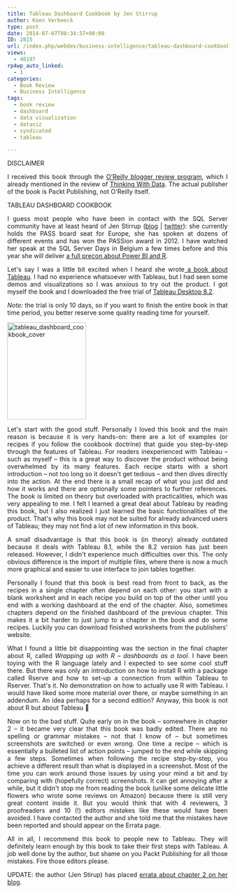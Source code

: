 ```yaml
---
title: Tableau Dashboard Cookbook by Jen Stirrup
author: Koen Verbeeck
type: post
date: 2014-07-07T08:34:57+00:00
ID: 2815
url: /index.php/webdev/business-intelligence/tableau-dashboard-cookbook-by-jen-stirrup/
views:
  - 40197
rp4wp_auto_linked:
  - 1
categories:
  - Book Review
  - Business Intelligence
tags:
  - book review
  - dashboard
  - data visualization
  - dataviz
  - syndicated
  - tableau

---
```

<p style="text-align: justify">
  DISCLAIMER
</p>

<p style="text-align: justify">
  I received this book through the <a href="http://www.oreilly.com/reviews/">O'Reilly blogger review program</a>, which I already mentioned in the review of <a href="/index.php/datamgmt/thinking-with-data-by-max-shron/">Thinking With Data</a>. The actual publisher of the book is Packt Publishing, not O'Reilly itself.
</p>

<p style="text-align: justify">
  TABLEAU DASHBOARD COOKBOOK
</p>

<p style="text-align: justify">
  I guess most people who have been in contact with the SQL Server community have at least heard of Jen Stirrup (<a href="http://www.jenstirrup.com/">blog</a> | <a href="https://twitter.com/jenstirrup">twitter</a>): she currently holds the PASS board seat for Europe, she has spoken at dozens of different events and has won the PASSion award in 2012. I have watched her speak at the SQL Server Days in Belgium a few times before and this year she will deliver <a href="http://www.sqlserverdays.be/precon/#jen">a full precon about Power BI and R</a>.
</p>

<p style="text-align: justify">
  Let's say I was a little bit excited when I heard she wrote<a href="http://shop.oreilly.com/product/9781782177906.do"> a book about Tableau</a>. I had no experience whatsoever with Tableau, but I had seen some demos and visualizations so I was anxious to try out the product. I got myself the book and I downloaded the free trial of <a href="http://www.tableausoftware.com/products/desktop">Tableau Desktop 8.2</a>.
</p>

<p style="text-align: justify">
  <em>Note:</em> the trial is only 10 days, so if you want to finish the entire book in that time period, you better reserve some quality reading time for yourself.
</p>

<p style="text-align: justify">
  <a href="https://lessthandot.z19.web.core.windows.net/wp-content/uploads/2014/07/tableau_dashboard_cookbook_cover.gif"><img class="alignnone size-full wp-image-2816" src="https://lessthandot.z19.web.core.windows.net/wp-content/uploads/2014/07/tableau_dashboard_cookbook_cover.gif" alt="tableau_dashboard_cookbook_cover" width="180" height="222" /></a>
</p>

<p style="text-align: justify">
  Let's start with the good stuff. Personally I loved this book and the main reason is because it is very hands-on: there are a lot of examples (or recipes if you follow the cookbook doctrine) that guide you step-by-step through the features of Tableau. For readers inexperienced with Tableau – such as myself – this is a great way to discover the product without being overwhelmed by its many features. Each recipe starts with a short introduction – not too long so it doesn't get tedious – and then dives directly into the action. At the end there is a small recap of what you just did and how it works and there are optionally some pointers to further references. The book is limited on theory but overloaded with practicalities, which was very appealing to me. I felt I learned a great deal about Tableau by reading this book, but I also realized I just learned the basic functionalities of the product. That's why this book may not be suited for already advanced users of Tableau; they may not find a lot of new information in this book.
</p>

<p style="text-align: justify">
  A small disadvantage is that this book is (in theory) already outdated because it deals with Tableau 8.1, while the 8.2 version has just been released. However, I didn't experience much difficulties over this. The only obvious difference is the import of multiple files, where there is now a much more graphical and easier to use interface to join tables together.
</p>

<p style="text-align: justify">
  Personally I found that this book is best read from front to back, as the recipes in a single chapter often depend on each other: you start with a blank worksheet and in each recipe you build on top of the other until you end with a working dashboard at the end of the chapter. Also, sometimes chapters depend on the finished dashboard of the previous chapter. This makes it a bit harder to just jump to a chapter in the book and do some recipes. Luckily you can download finished worksheets from the publishers' website.
</p>

<p style="text-align: justify">
  What I found a little bit disappointing was the section in the final chapter about R, called <em>Wrapping up with R – dashboards as a tool</em>. I have been toying with the R language lately and I expected to see some cool stuff there. But there was only an introduction on how to install R with a package called Rserve and how to set-up a connection from within Tableau to Rserver. That's it. No demonstration on how to actually use R with Tableau. I would have liked some more material over there, or maybe something in an addendum. An idea perhaps for a second edition? Anyway, this book is not about R but about Tableau 🙂
</p>

<p style="text-align: justify">
  Now on to the bad stuff. Quite early on in the book – somewhere in chapter 2 – it became very clear that this book was badly edited. There are no spelling or grammar mistakes – not that I know of – but sometimes screenshots are switched or even wrong. One time a recipe – which is essentially a bulleted list of action points – jumped to the end while skipping a few steps. Sometimes when following the recipe step-by-step, you achieve a different result than what is displayed in a screenshot. Most of the time you can work around those issues by using your mind a bit and by comparing with (hopefully correct) screenshots. It can get annoying after a while, but it didn't stop me from reading the book (unlike some delicate little flowers who wrote some reviews on Amazon) because there is still very great content inside it. But you would think that with 4 reviewers, 3 proofreaders and 10 (!) editors mistakes like these would have been avoided. I have contacted the author and she told me that the mistakes have been reported and should appear on the Errata page.
</p>

<p style="text-align: justify">
  All in all, I recommend this book to people new to Tableau. They will definitely learn enough by this book to take their first steps with Tableau. A job well done by the author, but shame on you Packt Publishing for all those mistakes. Fire those editors please.
</p>

<p style="text-align: justify">
  UPDATE: the author (Jen Stirup) has placed <a href="http://www.jenstirrup.com/2014/07/packt-tableau-dashboard-cookbook-errata.html">errata about chapter 2 on her blog</a>.
</p>